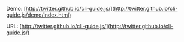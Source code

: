 
Demo: [http://twitter.github.io/cli-guide.js/](http://twitter.github.io/cli-guide.js/demo/index.html)

URL: [http://twitter.github.io/cli-guide.js/](http://twitter.github.io/cli-guide.js/)
